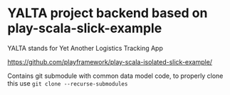 # YALTA project backend based on play-scala-slick-example

YALTA stands for Yet Another Logistics Tracking App

<https://github.com/playframework/play-scala-isolated-slick-example/>

Contains git submodule with common data model code, to properly clone this use
`git clone --recurse-submodules`

 
 